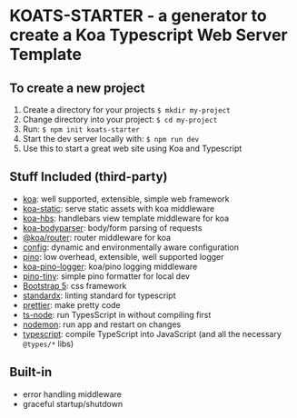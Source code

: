 # KOATS-STARTER - a generator to create a Koa Typescript Web Server Template

## To create a new project

1. Create a directory for your projects `$ mkdir my-project`
2. Change directory into your project: `$ cd my-project`
3. Run: `$ npm init koats-starter`
4. Start the dev server locally with: `$ npm run dev`
5. Use this to start a great web site using Koa and Typescript

## Stuff Included (third-party)

- [koa](https://koajs.com/): well supported, extensible, simple web framework
- [koa-static](https://www.npmjs.com/package/koa-static): serve static assets with koa middleware
- [koa-hbs](https://www.npmjs.com/package/koa-hbs/v/1.0.0): handlebars view template middleware for koa
- [koa-bodyparser](https://www.npmjs.com/package/koa-bodyparser): body/form parsing of requests
- [@koa/router](https://www.npmjs.com/package/koa-router): router middleware for koa
- [config](https://www.npmjs.com/package/config): dynamic and environmentally aware configuration
- [pino](https://www.npmjs.com/package/pino): low overhead, extensible, well supported logger
- [koa-pino-logger](https://www.npmjs.com/package/koa-pino-logger): koa/pino logging middleware
- [pino-tiny](https://www.npmjs.com/package/pino-tiny): simple pino formatter for local dev
- [Bootstrap 5](https://getbootstrap.com/): css framework
- [standardx](https://www.npmjs.com/package/standardx): linting standard for typescript
- [prettier](https://www.npmjs.com/package/prettier): make pretty code
- [ts-node](https://www.npmjs.com/package/ts-node): run TypesScript in without compiling first
- [nodemon](https://www.npmjs.com/package/nodemoe): run app and restart on changes
- [typescript](https://www.npmjs.com/package/typescript): compile TypeScript into JavaScript (and all the necessary `@types/*` libs)

## Built-in

- error handling middleware
- graceful startup/shutdown
